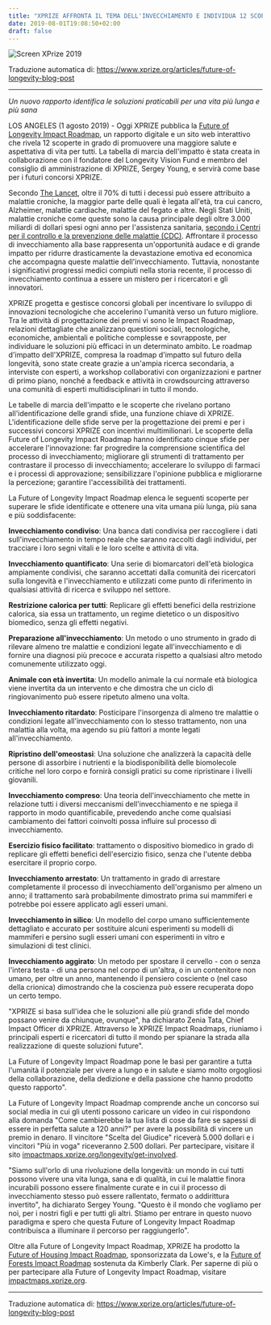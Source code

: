 ```yaml
---
title: "XPRIZE AFFRONTA IL TEMA DELL'INVECCHIAMENTO E INDIVIDUA 12 SCOPERTE PER LA LONGEVITÀ UMANA"
date: 2019-08-01T19:08:50+02:00
draft: false
---
```

![Screen XPrize 2019](/rjevolution/images/news/2019-xprize.jpg)

Traduzione automatica di: https://www.xprize.org/articles/future-of-longevity-blog-post

---

*Un nuovo rapporto identifica le soluzioni praticabili per una vita più lunga e più sana*

LOS ANGELES (1 agosto 2019) - Oggi XPRIZE pubblica la [Future of Longevity Impact Roadmap](https://impactmaps.xprize.org/longevity), un rapporto digitale e un sito web interattivo che rivela 12 scoperte in grado di promuovere una maggiore salute e aspettativa di vita per tutti. La tabella di marcia dell'impatto è stata creata in collaborazione con il fondatore del Longevity Vision Fund e membro del consiglio di amministrazione di XPRIZE, Sergey Young, e servirà come base per i futuri concorsi XPRIZE.

Secondo [The Lancet](https://www.thelancet.com/journals/lancet/article/PIIS0140-6736%2816%2931012-1/fulltext), oltre il 70% di tutti i decessi può essere attribuito a malattie croniche, la maggior parte delle quali è legata all'età, tra cui cancro, Alzheimer, malattie cardiache, malattie del fegato e altre. Negli Stati Uniti, malattie croniche come queste sono la causa principale degli oltre 3.000 miliardi di dollari spesi ogni anno per l'assistenza sanitaria, [secondo i Centri per il controllo e la prevenzione delle malattie (CDC)](https://www.cdc.gov/chronicdisease/about/index.htm). Affrontare il processo di invecchiamento alla base rappresenta un'opportunità audace e di grande impatto per ridurre drasticamente la devastazione emotiva ed economica che accompagna queste malattie dell'invecchiamento. Tuttavia, nonostante i significativi progressi medici compiuti nella storia recente, il processo di invecchiamento continua a essere un mistero per i ricercatori e gli innovatori.  

XPRIZE progetta e gestisce concorsi globali per incentivare lo sviluppo di innovazioni tecnologiche che accelerino l'umanità verso un futuro migliore. Tra le attività di progettazione dei premi vi sono le Impact Roadmap, relazioni dettagliate che analizzano questioni sociali, tecnologiche, economiche, ambientali e politiche complesse e sovrapposte, per individuare le soluzioni più efficaci in un determinato ambito. Le roadmap d'impatto dell'XPRIZE, compresa la roadmap d'impatto sul futuro della longevità, sono state create grazie a un'ampia ricerca secondaria, a interviste con esperti, a workshop collaborativi con organizzazioni e partner di primo piano, nonché a feedback e attività in crowdsourcing attraverso una comunità di esperti multidisciplinari in tutto il mondo.

Le tabelle di marcia dell'impatto e le scoperte che rivelano portano all'identificazione delle grandi sfide, una funzione chiave di XPRIZE. L'identificazione delle sfide serve per la progettazione dei premi e per i successivi concorsi XPRIZE con incentivi multimilionari. Le scoperte della Future of Longevity Impact Roadmap hanno identificato cinque sfide per accelerare l'innovazione: far progredire la comprensione scientifica del processo di invecchiamento; migliorare gli strumenti di trattamento per contrastare il processo di invecchiamento; accelerare lo sviluppo di farmaci e i processi di approvazione; sensibilizzare l'opinione pubblica e migliorarne la percezione; garantire l'accessibilità dei trattamenti.  

La Future of Longevity Impact Roadmap elenca le seguenti scoperte per superare le sfide identificate e ottenere una vita umana più lunga, più sana e più soddisfacente:

**Invecchiamento condiviso**: Una banca dati condivisa per raccogliere i dati sull'invecchiamento in tempo reale che saranno raccolti dagli individui, per tracciare i loro segni vitali e le loro scelte e attività di vita.

**Invecchiamento quantificato**: Una serie di biomarcatori dell'età biologica ampiamente condivisi, che saranno accettati dalla comunità dei ricercatori sulla longevità e l'invecchiamento e utilizzati come punto di riferimento in qualsiasi attività di ricerca e sviluppo nel settore.

**Restrizione calorica per tutti**: Replicare gli effetti benefici della restrizione calorica, sia essa un trattamento, un regime dietetico o un dispositivo biomedico, senza gli effetti negativi.

**Preparazione all'invecchiamento**: Un metodo o uno strumento in grado di rilevare almeno tre malattie e condizioni legate all'invecchiamento e di fornire una diagnosi più precoce e accurata rispetto a qualsiasi altro metodo comunemente utilizzato oggi.

**Animale con età invertita**: Un modello animale la cui normale età biologica viene invertita da un intervento e che dimostra che un ciclo di ringiovanimento può essere ripetuto almeno una volta.

**Invecchiamento ritardato**: Posticipare l'insorgenza di almeno tre malattie o condizioni legate all'invecchiamento con lo stesso trattamento, non una malattia alla volta, ma agendo su più fattori a monte legati all'invecchiamento.

**Ripristino dell'omeostasi**: Una soluzione che analizzerà la capacità delle persone di assorbire i nutrienti e la biodisponibilità delle biomolecole critiche nel loro corpo e fornirà consigli pratici su come ripristinare i livelli giovanili.

**Invecchiamento compreso**: Una teoria dell'invecchiamento che mette in relazione tutti i diversi meccanismi dell'invecchiamento e ne spiega il rapporto in modo quantificabile, prevedendo anche come qualsiasi cambiamento dei fattori coinvolti possa influire sul processo di invecchiamento.

**Esercizio fisico facilitato**: trattamento o dispositivo biomedico in grado di replicare gli effetti benefici dell'esercizio fisico, senza che l'utente debba esercitare il proprio corpo. 

**Invecchiamento arrestato**: Un trattamento in grado di arrestare completamente il processo di invecchiamento dell'organismo per almeno un anno; il trattamento sarà probabilmente dimostrato prima sui mammiferi e potrebbe poi essere applicato agli esseri umani.

**Invecchiamento in silico**: Un modello del corpo umano sufficientemente dettagliato e accurato per sostituire alcuni esperimenti su modelli di mammiferi e persino sugli esseri umani con esperimenti in vitro e simulazioni di test clinici.
 
**Invecchiamento aggirato**: Un metodo per spostare il cervello - con o senza l'intera testa - di una persona nel corpo di un'altra, o in un contenitore non umano, per oltre un anno, mantenendo il pensiero cosciente o (nel caso della crionica) dimostrando che la coscienza può essere recuperata dopo un certo tempo.

"XPRIZE si basa sull'idea che le soluzioni alle più grandi sfide del mondo possano venire da chiunque, ovunque", ha dichiarato Zenia Tata, Chief Impact Officer di XPRIZE. Attraverso le XPRIZE Impact Roadmaps, riuniamo i principali esperti e ricercatori di tutto il mondo per spianare la strada alla realizzazione di queste soluzioni future".

La Future of Longevity Impact Roadmap pone le basi per garantire a tutta l'umanità il potenziale per vivere a lungo e in salute e siamo molto orgogliosi della collaborazione, della dedizione e della passione che hanno prodotto questo rapporto".

La Future of Longevity Impact Roadmap comprende anche un concorso sui social media in cui gli utenti possono caricare un video in cui rispondono alla domanda "Come cambierebbe la tua lista di cose da fare se sapessi di essere in perfetta salute a 120 anni?" per avere la possibilità di vincere un premio in denaro. Il vincitore "Scelta del Giudice" riceverà 5.000 dollari e i vincitori "Più in voga" riceveranno 2.500 dollari. Per partecipare, visitare il sito [impactmaps.xprize.org/longevity/get-involved](https://impactmaps.xprize.org/longevity/get-involved).

"Siamo sull'orlo di una rivoluzione della longevità: un mondo in cui tutti possono vivere una vita lunga, sana e di qualità, in cui le malattie finora incurabili possono essere finalmente curate e in cui il processo di invecchiamento stesso può essere rallentato, fermato o addirittura invertito", ha dichiarato Sergey Young. "Questo è il mondo che vogliamo per noi, per i nostri figli e per tutti gli altri. Stiamo per entrare in questo nuovo paradigma e spero che questa Future of Longevity Impact Roadmap contribuisca a illuminare il percorso per raggiungerlo".

Oltre alla Future of Longevity Impact Roadmap, XPRIZE ha prodotto la [Future of Housing Impact Roadmap](https://impactmaps.xprize.org/housing), sponsorizzata da Lowe's, e la [Future of Forests Impact Roadmap](https://impactmaps.xprize.org/forests) sostenuta da Kimberly Clark. Per saperne di più o per partecipare alla Future of Longevity Impact Roadmap, visitare [impactmaps.xprize.org](https://impactmaps.xprize.org/).

---

Traduzione automatica di: https://www.xprize.org/articles/future-of-longevity-blog-post


